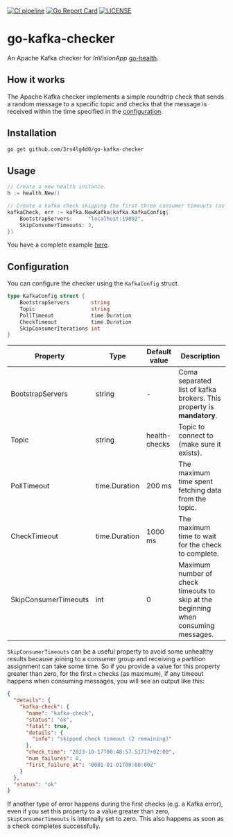 [![CI pipeline](https://github.com/3rs4lg4d0/go-kafka-checker/actions/workflows/ci.yaml/badge.svg)](https://github.com/3rs4lg4d0/go-kafka-checker/actions/workflows/ci.yaml)
[![Go Report Card](https://goreportcard.com/badge/github.com/3rs4lg4d0/go-kafka-checker)](https://goreportcard.com/report/github.com/3rs4lg4d0/go-kafka-checker)
[![LICENSE](https://img.shields.io/badge/license-MIT-blue.svg)](LICENSE)

# go-kafka-checker

An Apache Kafka checker for *InVisionApp* [go-health](https://github.com/InVisionApp/go-health).

## How it works

The Apache Kafka checker implements a simple roundtrip check that sends a random message to a specific topic and checks that the message is received within the time specified in the [configuration](#configuration).

## Installation

```bash
go get github.com/3rs4lg4d0/go-kafka-checker
```

## Usage

```go
// Create a new health instance.
h := health.New()

// Create a kafka check skipping the first three consumer timeouts (as maximum) if any.
kafkaCheck, err := kafka.NewKafka(kafka.KafkaConfig{
	BootstrapServers:     "localhost:19092",
	SkipConsumerTimeouts: 3,
})
```

You have a complete example [here](internal/example.go).

## Configuration

You can configure the checker using the `KafkaConfig` struct.

```go
type KafkaConfig struct {
	BootstrapServers       string
	Topic                  string
	PollTimeout            time.Duration
	CheckTimeout           time.Duration
	SkipConsumerIterations int
}
```

| Property | Type | Default value | Description |
| --- | --- | --- | ---- |
| BootstrapServers | string | - | Coma separated list of kafka brokers. This property is **mandatory**. |
| Topic | string | health-checks | Topic to connect to (make sure it exists). |
| PollTimeout | time.Duration | 200 ms | The maximum time spent fetching data from the topic. |
| CheckTimeout | time.Duration | 1000 ms | The maximum time to wait for the check to complete. |
| SkipConsumerTimeouts | int | 0 | Maximum number of check timeouts to skip at the beginning when consuming messages. |

`SkipConsumerTimeouts` can be a useful property to avoid some unhealthy results because joining to a consumer group and receiving a partition assignment can take some time. So if you provide a value for this property greater than zero, for the first `n` checks (as maximum), if any timeout happens when consuming messages, you will see an output like this:

```json
{
  "details": {
    "kafka-check": {
      "name": "kafka-check",
      "status": "ok",
      "fatal": true,
      "details": {
        "info": "skipped check timeout (2 remaining)"
      },
      "check_time": "2023-10-17T00:48:57.51717+02:00",
      "num_failures": 0,
      "first_failure_at": "0001-01-01T00:00:00Z"
    }
  },
  "status": "ok"
}
```

If another type of error happens during the first checks (e.g. a Kafka error), even if you set this property to a value greater than zero, `SkipConsumerTimeouts` is internally set to zero. This also happens as soon as a check completes successfully.